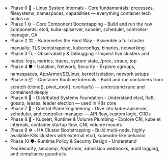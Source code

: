 - Phase 0	🔧 - Linux System Internals	- Core fundamentals: processes, filesystems, namespaces, capabilities — everything container tech builds on
- Phase 1	⚙️ - Core Component Bootstrapping - Build and run the raw components: etcd, kube-apiserver, kubelet, scheduler, controller-manager, CA
- Phase 2	🏗️ - Kubernetes the Hard Way - Assemble a full cluster manually: TLS bootstrapping, kubeconfigs, binaries, networking
- Phase 3	🔍 - Observability & Debugging - Inspect live clusters and nodes: logs, metrics, traces, system state, /proc, strace, top
- Phase 4	🛡️ - Isolation, Network, Security - Explore cgroups, namespaces, AppArmor/SELinux, kernel isolation, network setups
- Phase 5	📦 - Container Runtime Internals - Build and run containers from scratch (clone(), pivot_root(), overlayfs) — understand runc and containerd deeply
- Phase 6	🧪 - Distributed Systems Foundation - Understand etcd, Raft, gossip, leases, leader election — used in K8s core
- Phase 7	🧠 - Control Plane Engineering - Dive into kube-apiserver, scheduler, and controller-manager — API flow, custom logic, CRDs
- Phase 8	🧰 - Kubelet, Runtime & Volume Plumbing - Explore CRI, kubelet internals, container startup flow, CNI, volume mounts
- Phase 9	☸️ - HA Cluster Bootstrapping - Build multi-node, highly available K8s clusters with external etcd, kubeadm-like behavior
- Phase 10	🛡️-  Runtime Policy & Security Design - Understand PodSecurity, seccomp, AppArmor, admission webhooks, audit logging, and compliance guardrails

